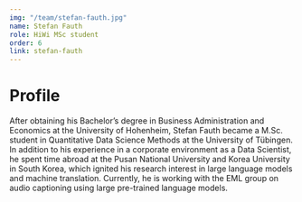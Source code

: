 ```yaml
---
img: "/team/stefan-fauth.jpg"
name: Stefan Fauth
role: HiWi MSc student
order: 6
link: stefan-fauth
---
```


# Profile
After obtaining his Bachelor’s degree in Business Administration and Economics at the University of Hohenheim, Stefan Fauth became a M.Sc. student in Quantitative Data Science Methods at the University of Tübingen. In addition to his experience in a corporate environment as a Data Scientist, he spent time abroad at the Pusan National University and Korea University in South Korea, which ignited his research interest in large language models and machine translation. Currently, he is working with the EML group on audio captioning using large pre-trained language models.

